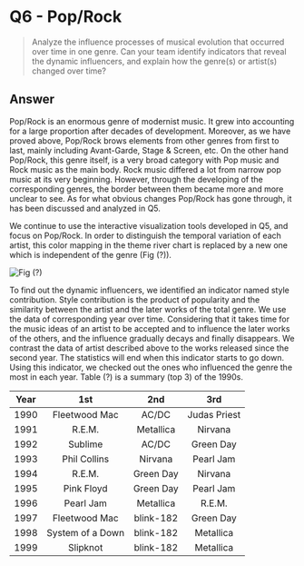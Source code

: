 # Q6 - Pop/Rock

> Analyze the influence processes of musical evolution that occurred over time in one genre. Can your team identify indicators that reveal the dynamic influencers, and explain how the genre(s) or artist(s) changed over time?

## Answer

Pop/Rock is an enormous genre of modernist music. It grew into accounting for a large proportion after decades of development. Moreover, as we have proved above, Pop/Rock brows elements from other genres from first to last, mainly including Avant-Garde, Stage & Screen, etc. On the other hand Pop/Rock, this genre itself, is a very broad category with Pop music and Rock music as the main body. Rock music differed a lot from narrow pop music at its very beginning. However, through the developing of the corresponding genres, the border between them became more and more unclear to see. As for what obvious changes Pop/Rock has gone through, it has been discussed and analyzed in Q5.

We continue to use the interactive visualization tools developed in Q5, and focus on Pop/Rock. In order to distinguish the temporal variation of each artist, this color mapping in the theme river chart is replaced by a new one which is independent of the genre (Fig (?)).

![Fig (?)]()

To find out the dynamic influencers, we identified an indicator named style contribution. Style contribution is the product of popularity and the similarity between the artist and the later works of the total genre. We use the data of corresponding year over time. Considering that it takes time for the music ideas of an artist to be accepted and to influence the later works of the others, and the influence gradually decays and finally disappears. We contrast the data of artist described above to the works released since the second year. The statistics will end when this indicator starts to go down. Using this indicator, we checked out the ones who influenced the genre the most in each year. Table (?) is a summary (top 3) of the 1990s.

| Year |       1st        |    2nd    |     3rd      |
| :--: | :--------------: | :-------: | :----------: |
| 1990 |  Fleetwood Mac   |   AC/DC   | Judas Priest |
| 1991 |      R.E.M.      | Metallica |   Nirvana    |
| 1992 |     Sublime      |   AC/DC   |  Green Day   |
| 1993 |   Phil Collins   |  Nirvana  |  Pearl Jam   |
| 1994 |      R.E.M.      | Green Day |   Nirvana    |
| 1995 |    Pink Floyd    | Green Day |  Pearl Jam   |
| 1996 |    Pearl Jam     | Metallica |    R.E.M.    |
| 1997 |  Fleetwood Mac   | blink-182 |  Green Day   |
| 1998 | System of a Down | blink-182 |  Metallica   |
| 1999 |     Slipknot     | blink-182 |  Metallica   |

